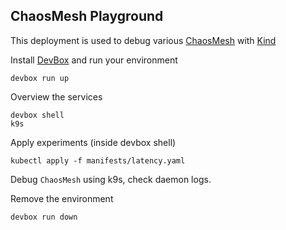 ## ChaosMesh Playground

This deployment is used to debug various [ChaosMesh](https://chaos-mesh.org/) with [Kind](https://kind.sigs.k8s.io/)

Install [DevBox](https://www.jetify.com/devbox) and run your environment
```
devbox run up
```

Overview the services
```
devbox shell
k9s
```
Apply experiments (inside devbox shell)
```
kubectl apply -f manifests/latency.yaml
```
Debug `ChaosMesh` using k9s, check daemon logs.

Remove the environment
```
devbox run down
```
